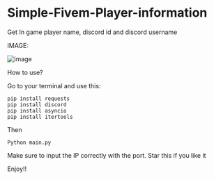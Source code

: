 # Simple-Fivem-Player-information
Get In game player name, discord id and discord username


IMAGE:

![image](https://github.com/TheAboods/Simple-Fivem-Player-information/assets/142511284/a3240345-a0ae-40e9-a86e-008483e9ee99)



How to use?

Go to your terminal and use this:

```
pip install requests
pip install discord
pip install asyncio
pip install itertools
```

Then

```
Python main.py
```

Make sure to input the IP correctly with the port.
Star this if you like it

Enjoy!!
